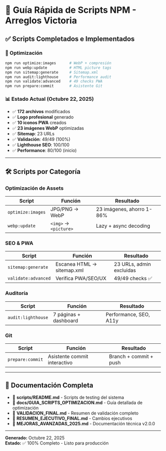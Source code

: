 # 🚀 Guía Rápida de Scripts NPM - Arreglos Victoria

## ✅ Scripts Completados e Implementados

### 🎨 Optimización
```bash
npm run optimize:images      # WebP + compresión
npm run webp:update          # HTML picture tags
npm run sitemap:generate     # Sitemap.xml
npm run audit:lighthouse     # Performance audit
npm run validate:advanced    # 49 checks PWA
npm run prepare:commit       # Asistente Git
```

### 📊 Estado Actual (Octubre 22, 2025)
- ✅ **172 archivos** modificados
- ✅ **Logo profesional** generado
- ✅ **10 iconos PWA** creados
- ✅ **23 imágenes WebP** optimizadas
- ✅ **Sitemap**: 23 URLs
- ✅ **Validación**: 49/49 (100%)
- ✅ **Lighthouse SEO**: 100/100
- ✅ **Performance**: 80/100 (inicio)

---

## 🛠️ Scripts por Categoría

### Optimización de Assets
| Script | Función | Resultado |
|--------|---------|-----------|
| `optimize:images` | JPG/PNG → WebP | 23 imágenes, ahorro 1-86% |
| `webp:update` | `<img>` → `<picture>` | Lazy + async decoding |

### SEO & PWA
| Script | Función | Resultado |
|--------|---------|-----------|
| `sitemap:generate` | Escanea HTML → sitemap.xml | 23 URLs, admin excluidas |
| `validate:advanced` | Verifica PWA/SEO/UX | 49/49 checks ✅ |

### Auditoría
| Script | Función | Resultado |
|--------|---------|-----------|
| `audit:lighthouse` | 7 páginas + dashboard | Performance, SEO, A11y |

### Git
| Script | Función | Resultado |
|--------|---------|-----------|
| `prepare:commit` | Asistente commit interactivo | Branch + commit + push |

---

## 📖 Documentación Completa

- 📄 **scripts/README.md** - Scripts de testing del sistema
- 📄 **docs/GUIA_SCRIPTS_OPTIMIZACION.md** - Guía detallada de optimización
- 📄 **VALIDACION_FINAL.md** - Resumen de validación completo
- 📄 **RESUMEN_EJECUTIVO_FINAL.md** - Cambios ejecutivos
- 📄 **MEJORAS_AVANZADAS_2025.md** - Documentación técnica v2.0.0

---

**Generado:** Octubre 22, 2025  
**Estado:** ✅ 100% Completo - Listo para producción
